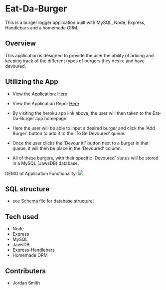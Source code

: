 # Eat-Da-Burger
This is a burger logger application built with MySQL, Node, Express, Handlebars and a homemade ORM. 

## Overview
This application is designed to provide the user the ability of adding and keeping track of the different types of burgers they desire and have devoured.

## Utilizing the App
- View the Application: [Here](https://jsmithxyz-burger.herokuapp.com/ "Here")
- View the Application Repo: [Here](https://github.com/jsmithxyz/Eat-Da-Burger "Here")

- By visiting the heroku app link above, the user will then taken to the Eat-Da-Burger app homepage.
- Here the user will be able to input a desired burger and click the 'Add Burger' button to add it to the 'To Be Devoured' queue.
- Once the user clicks the 'Devour it!' button next to a burger in that queue, it will then be place in the 'Devoured' column.
- All of these burgers, with their specific 'Devoured' status will be stored in a MySQL (JawsDB) database.

DEMO of Application Functionality:
![](public/assets/img/EatDaBurger.gif)

## SQL structure
- see [Schema](https://github.com/jsmithxyz/Eat-Da-Burger/blob/master/db/schema.sql "Schema") file for database structure!

## Tech used
- Node
- Express
- MySQL
- JawsDB
- Express-Handlebars
- Homemade ORM

## Contributers
- Jordan Smith